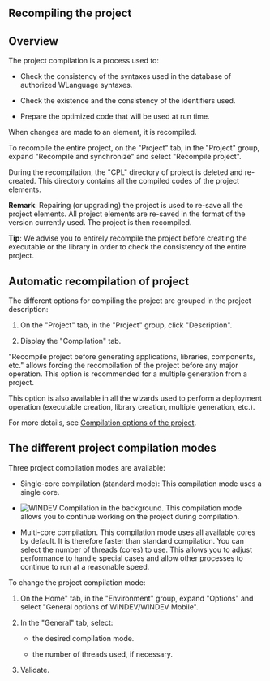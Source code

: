 


## Recompiling the project
			



<a name="NOTE1"></a>
<a name="NOTE1_1"></a>


## Overview
<a name="overview_ELTTEXTE000169"></a>
The project compilation is a process used to:

- Check the consistency of the syntaxes used in the database of authorized WLanguage syntaxes.

- Check the existence and the consistency of the identifiers used.

- Prepare the optimized code that will be used at run time.




When changes are made to an element, it is recompiled.

To recompile the entire project, on the "Project" tab, in the "Project" group, expand "Recompile and synchronize" and select "Recompile project".

During the recompilation, the "CPL" directory of project is deleted and re-created. This directory contains all the compiled codes of the project elements.

**Remark**: Repairing (or upgrading) the project is used to re-save all the project elements. All project elements are re-saved in the format of the version currently used. The project is then recompiled.

**Tip**: We advise you to entirely recompile the project before creating the executable or the library in order to check the consistency of the entire project.

<a name="NOTE2"></a>
<a name="NOTE2_1"></a>


## Automatic recompilation of project
<a name="automatic_recompilation_project_ELTTEXTE000193"></a>
The different options for compiling the project are grouped in the project description: 

1. On the "Project" tab, in the "Project" group, click "Description". 

2. Display the "Compilation" tab.




"Recompile project before generating applications, libraries, components, etc." allows forcing the recompilation of the project before any major operation. This option is recommended for a multiple generation from a project.

This option is also available in all the wizards used to perform a deployment operation (executable creation, library creation, multiple generation, etc.).

For more details, see [Compilation options of the project](../Editeurs/9500218.md). 

<a name="NOTE3"></a>
<a name="NOTE3_1"></a>


## The different project compilation modes
<a name="the_different_project_compilation_modes_ELTTEXTE000217"></a>
Three project compilation modes are available: 

- Single-core compilation (standard mode): 
	This compilation mode uses a single core. 

- ![WINDEV](https://doc.pcsoft.fr/ext/images/us/WD.png) Compilation in the background. 
	This compilation mode allows you to continue working on the project during compilation. 

- Multi-core compilation. 
	This compilation mode uses all available cores by default. It is therefore faster than standard compilation. 
	You can select the number of threads (cores) to use. This allows you to adjust performance to handle special cases and allow other processes to continue to run at a reasonable speed. 




To change the project compilation mode: 

1. On the Home" tab, in the "Environment" group, expand "Options" and select "General options of WINDEV/WINDEV Mobile". 

2. In the "General" tab, select: 

	- the desired compilation mode.  

	- the number of threads used, if necessary.




3. Validate. 





